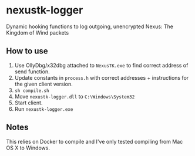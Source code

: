 # nexustk-logger

Dynamic hooking functions to log outgoing, unencrypted Nexus: The Kingdom of Wind packets

## How to use

1. Use OllyDbg/x32dbg attached to `NexusTK.exe` to find correct address of send function.
2. Update constants in `process.h` with correct addresses + instructions for the given client version.
3. `sh compile.sh`
4. Move `nexustk-logger.dll` to `C:\Windows\System32`
5. Start client.
6. Run `nexustk-logger.exe`

## Notes

This relies on Docker to compile and I've only tested compiling from Mac OS X to Windows.
